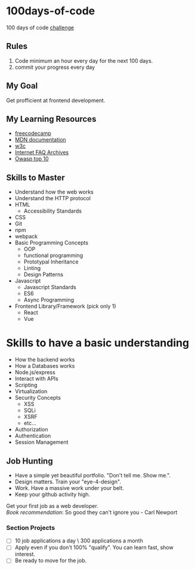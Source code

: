 # 100days-of-code
100 days of code [challenge](https://www.100daysofcode.com)

## Rules
1. Code minimum an hour every day for the next 100 days.
2. commit your progress every day

## My Goal
Get profficient at frontend development. 

## My Learning Resources
* [freecodecamp](https://freecodecamp.org)
* [MDN documentation](https://developer.mozilla.org/en-US/)
* [w3c](https://www.w3.org/)
* [Internet FAQ Archives](http://www.faqs.org/faqs/)
* [Owasp top 10](https://owasp.org/www-project-top-ten/)

## Skills to Master
* Understand how the web works
* Understand the HTTP protocol
* HTML
  * Accessibility Standards
* CSS
* Git
* npm
* webpack
* Basic Programming Concepts
  * OOP
  * functional programming
  * Prototypal Inheritance
  * Linting
  * Design Patterns
* Javascript
  * Javascript Standards
  * ES6
  * Async Programming
* Frontend Library/Framework (pick only 1)
  * React
  * Vue

# Skills to have a basic understanding
* How the backend works
* How a Databases works
* Node.js/express
* Interact with APIs
* Scripting
* Virtualization
* Security Concepts
  * XSS
  * SQLi
  * XSRF
  * etc...
* Authorization
* Authentication
* Session Management

## Job Hunting
* Have a simple yet beautiful portfolio. "Don't tell me. Show me.".
* Design matters. Train your "eye-4-design".
* Work. Have a massive work under your belt.
* Keep your github activity high.

Get your first job as a web developer.  
*Book recommendation*: So good they can't ignore you - Carl Newport

### Section Projects
* [ ] 10 job applications a day \ 300 applications a month
* [ ] Apply even if you don't 100% "qualify". You can learn fast, show interest.
* [ ] Be ready to move for the job.
